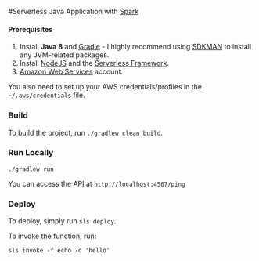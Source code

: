 #Serverless Java Application with [Spark](http://sparkjava.com/)

#### Prerequisites

1) Install **Java 8** and [Gradle](https://gradle.org/) - I highly recommend using [SDKMAN](http://sdkman.io/) to install any JVM-related packages.
2) Install [NodeJS](https://nodejs.org/en/) and the [Serverless Framework](https://serverless.com/framework/docs/getting-started/).
3) [Amazon Web Services](https://aws.amazon.com/) account.

You also need to set up your AWS credentials/profiles in the `~/.aws/credentials` file.

### Build

To build the project, run `./gradlew clean build`. 

### Run Locally

```
./gradlew run
```

You can access the API at `http://localhost:4567/ping`

### Deploy

To deploy, simply run `sls deploy`.

To invoke the function, run:

```
sls invoke -f echo -d 'hello'
```